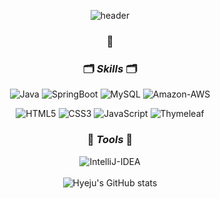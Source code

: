 <div align=center>
  
![header](https://capsule-render.vercel.app/api?type=wave&color=0:FAE5AE,100:FAE796&height=250&section=header&text=Hi!%20I'm%20Hyeju!&fontSize=60&fontColor=332F2E&fontAlign=70&fontAlignY=35)
### 🐧

### 🗂️ *Skills* 🗂️
  
![Java](http://is.am/5d5k)
![SpringBoot](https://img.shields.io/badge/SpringBoot-6DB33F.svg?&style=flat-square&logo=SpringBoot&logoColor=white)
![MySQL](https://img.shields.io/badge/MySQL-4479A1.svg?&style=flat-square&logo=MySQL&logoColor=white)
![Amazon-AWS](https://img.shields.io/badge/Amazon%20AWS-232F3E.svg?&style=flat-square&logo=AmazonAWS&logoColor=white)

![HTML5](https://img.shields.io/badge/HTML5-E34F26.svg?&style=flat-square&logo=HTML5&logoColor=white)
![CSS3](https://img.shields.io/badge/CSS3-1572B6.svg?&style=flat-square&logo=CSS3&logoColor=white)
![JavaScript](https://img.shields.io/badge/JavaScript-F7DF1E.svg?&style=flat-square&logo=JavaScript&logoColor=white)
![Thymeleaf](https://img.shields.io/badge/Thymeleaf-005F0F.svg?&style=flat-square&logo=Thymeleaf&logoColor=white)
  
### 🔧 *Tools* 🔧
  
![IntelliJ-IDEA](https://img.shields.io/badge/IntelliJ%20IDEA-000000.svg?&style=flat-square&logo=IntelliJIDEA&logoColor=white) 
<br>
<br>
![Hyeju's GitHub stats](https://github-readme-stats.vercel.app/api?username=kimoju01&show_icons=true&theme=solarized-light)
  
<!--
**kimoju01/kimoju01** is a ✨ _special_ ✨ repository because its `README.md` (this file) appears on your GitHub profile.

Here are some ideas to get you started:

- 🔭 I’m currently working on ...
- 🌱 I’m currently learning ...
- 👯 I’m looking to collaborate on ...
- 🤔 I’m looking for help with ...
- 💬 Ask me about ...
- 📫 How to reach me: ...
- 😄 Pronouns: ...
- ⚡ Fun fact: ...
-->

<div>
